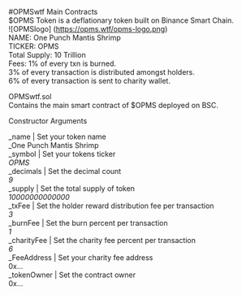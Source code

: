 #OPMSwtf Main Contracts  
$OPMS Token is a deflationary token built on Binance Smart Chain.  
![OPMSlogo] (https://opms.wtf/opms-logo.png)  
NAME: One Punch Mantis Shrimp  
TICKER: OPMS  
Total Supply: 10 Trillion  
Fees: 1% of every txn is burned.  
3% of every transaction is distributed amongst holders.  
6% of every transaction is sent to charity wallet.  
  
OPMSwtf.sol  
Contains the main smart contract of $OPMS deployed on BSC.  
  
Constructor Arguments  
  
_name | Set your token name  
_One Punch Mantis Shrimp  
_symbol | Set your tokens ticker  
_OPMS_  
_decimals  | Set the decimal count  
_9_  
_supply | Set the total supply of token  
_10000000000000_  
_txFee | Set the holder reward distribution fee per transaction  
_3_  
_burnFee | Set the burn percent per transaction  
_1_  
_charityFee | Set the charity fee percent per transaction  
_6_  
_FeeAddress | Set your charity fee address  
0x...  
_tokenOwner | Set the contract owner  
0x...  
